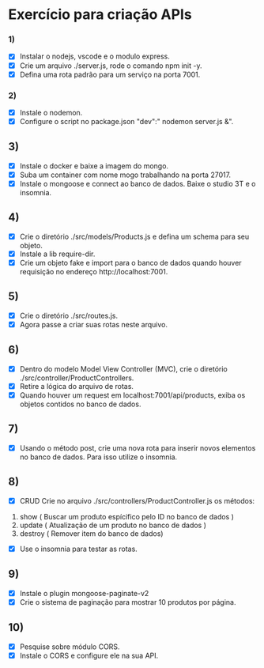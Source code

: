 
# Exercício para criação APIs

### 1)

- [x] Instalar o nodejs, vscode e o modulo express.
- [x] Crie um arquivo ./server.js, rode o comando npm init -y.
- [x] Defina uma rota padrão para um serviço na porta 7001.

### 2)
- [x] Instale o nodemon.
- [x] Configure o script no package.json "dev":" nodemon server.js &".

## 3)
- [x] Instale o docker e baixe a imagem do mongo. 
- [x] Suba um container com nome mogo trabalhando na porta 27017.
- [x] Instale o mongoose e connect ao banco de dados. Baixe o studio 3T e o insomnia.

## 4) 
- [x] Crie o diretório ./src/models/Products.js e defina um schema para seu objeto.
- [x] Instale a lib require-dir.
- [x] Crie um objeto fake e import para o banco de dados quando houver requisição no endereço http://localhost:7001.

## 5)
- [x] Crie o diretório ./src/routes.js.
- [x] Agora passe a criar suas rotas neste arquivo.
 
## 6) 
- [x] Dentro do modelo Model View Controller (MVC), crie o diretório ./src/controller/ProductControllers.
- [x] Retire a lógica do arquivo de rotas.
- [x] Quando houver um request em localhost:7001/api/products, exiba os objetos contidos no banco de dados.

## 7)
- [x] Usando o método post, crie uma nova rota para inserir novos elementos no banco de dados. Para isso utilize o insomnia.

## 8) 
- [x] CRUD Crie no arquivo ./src/controllers/ProductController.js os métodos:
1. show ( Buscar um produto espícifico pelo ID no banco de dados )
2. update ( Atualização de um produto no banco de dados  )
3. destroy ( Remover item do banco de dados)
- [x] Use o insomnia para testar as rotas.

## 9)
- [x] Instale o plugin mongoose-paginate-v2
- [x] Crie o sistema de paginação para mostrar 10 produtos por página.

## 10) 
- [x] Pesquise sobre módulo CORS.
- [x] Instale o CORS e configure ele na sua API.
